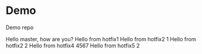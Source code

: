 # Demo
Demo repo



Hello master, how are you?
Hello from hotfix1
Hello from hotfix2 1
Hello from hotfix2 2
Hello from hotfix4 4567
Hello from hotfix5 2

